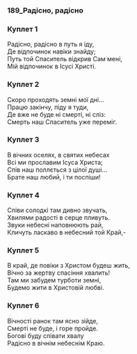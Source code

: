 ### 189_Радісно, радісно
### Куплет 1
Радісно, радісно в путь я іду,<br/>Де відпочинок навіки знайду;<br/>Путь той Спаситель відкрив Сам мені,<br/>Мій відпочинок в Ісусі Христі.
### Куплет 2
Скоро проходять земні мої дні...<br/>Працю закінчу, піду я туди,<br/>Де вже не буде ні смерті, ні сліз:<br/>Смерть наш Спаситель уже переміг.
### Куплет 3
В вічних оселях, в святих небесах<br/>Всі ми прославим Ісуса Христа;<br/>Спів наш поллється з цілої душі...<br/>Брате наш любий, і ти поспіши!
### Куплет 4
Співи солодкі там дивно звучать,<br/>Хвилями радості в серце пливуть.<br/>Звуки небесні наповнюють рай,<br/>Кличуть ласкаво в небесний той Край,-
### Куплет 5
В край, де повіки з Христом будеш жить,<br/>Вічно за жертву спасіння хвалить!<br/>Там ми забудем турботи земні,<br/>Будемо жити в Христовій любві.
### Куплет 6
Вічності ранок там ясно зійде,<br/>Смерті не буде, і горе пройде.<br/>Богові буду співати хвалу<br/>Радісно в вічнім небеснім Краю.
